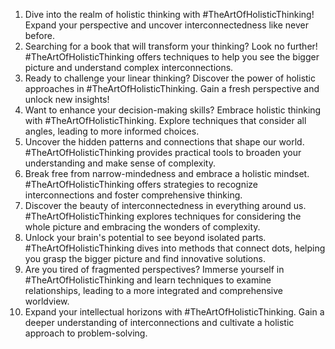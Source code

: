 1. Dive into the realm of holistic thinking with #TheArtOfHolisticThinking! Expand your perspective and uncover interconnectedness like never before.
2. Searching for a book that will transform your thinking? Look no further! #TheArtOfHolisticThinking offers techniques to help you see the bigger picture and understand complex interconnections.
3. Ready to challenge your linear thinking? Discover the power of holistic approaches in #TheArtOfHolisticThinking. Gain a fresh perspective and unlock new insights!
4. Want to enhance your decision-making skills? Embrace holistic thinking with #TheArtOfHolisticThinking. Explore techniques that consider all angles, leading to more informed choices.
5. Uncover the hidden patterns and connections that shape our world. #TheArtOfHolisticThinking provides practical tools to broaden your understanding and make sense of complexity.
6. Break free from narrow-mindedness and embrace a holistic mindset. #TheArtOfHolisticThinking offers strategies to recognize interconnections and foster comprehensive thinking.
7. Discover the beauty of interconnectedness in everything around us. #TheArtOfHolisticThinking explores techniques for considering the whole picture and embracing the wonders of complexity.
8. Unlock your brain's potential to see beyond isolated parts. #TheArtOfHolisticThinking dives into methods that connect dots, helping you grasp the bigger picture and find innovative solutions.
9. Are you tired of fragmented perspectives? Immerse yourself in #TheArtOfHolisticThinking and learn techniques to examine relationships, leading to a more integrated and comprehensive worldview.
10. Expand your intellectual horizons with #TheArtOfHolisticThinking. Gain a deeper understanding of interconnections and cultivate a holistic approach to problem-solving.
